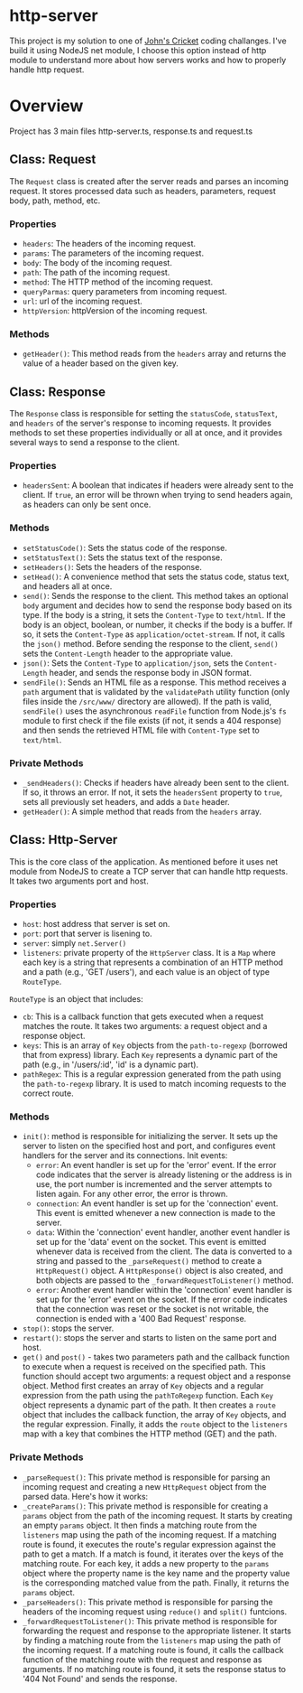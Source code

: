 # http-server

This project is my solution to one of [John's Cricket](https://www.linkedin.com/in/johncrickett/?originalSubdomain=uk) coding challanges. 
I've build it using NodeJS net module, I choose this option instead of http module to understand more about how servers works and how to properly handle http request. 

# Overview 
Project has 3 main files http-server.ts, response.ts and request.ts

## Class: Request

The `Request` class is created after the server reads and parses an incoming request. It stores processed data such as headers, parameters, request body, path, method, etc.

### Properties

- `headers`: The headers of the incoming request.
- `params`: The parameters of the incoming request.
- `body`: The body of the incoming request.
- `path`: The path of the incoming request.
- `method`: The HTTP method of the incoming request.
- `queryParmas`: query parameters from incoming request.
- `url`: url of the incoming request.
- `httpVersion`: httpVersion of the incoming request.

### Methods

- `getHeader()`: This method reads from the `headers` array and returns the value of a header based on the given key.

## Class: Response

The `Response` class is responsible for setting the `statusCode`, `statusText`, and `headers` of the server's response to incoming requests. It provides methods to set these properties individually or all at once, and it provides several ways to send a response to the client.

### Properties

- `headersSent`: A boolean that indicates if headers were already sent to the client. If `true`, an error will be thrown when trying to send headers again, as headers can only be sent once.

### Methods

- `setStatusCode()`: Sets the status code of the response.
- `setStatusText()`: Sets the status text of the response.
- `setHeaders()`: Sets the headers of the response.
- `setHead()`: A convenience method that sets the status code, status text, and headers all at once.
- `send()`: Sends the response to the client. This method takes an optional `body` argument and decides how to send the response body based on its type. If the body is a string, it sets the `Content-Type` to `text/html`. If the body is an object, boolean, or number, it checks if the body is a buffer. If so, it sets the `Content-Type` as `application/octet-stream`. If not, it calls the `json()` method. Before sending the response to the client, `send()` sets the `Content-Length` header to the appropriate value.
- `json()`: Sets the `Content-Type` to `application/json`, sets the `Content-Length` header, and sends the response body in JSON format.
- `sendFile()`: Sends an HTML file as a response. This method receives a `path` argument that is validated by the `validatePath` utility function (only files inside the `/src/www/` directory are allowed). If the path is valid, `sendFile()` uses the asynchronous `readFile` function from Node.js's `fs` module to first check if the file exists (if not, it sends a 404 response) and then sends the retrieved HTML file with `Content-Type` set to `text/html`.

### Private Methods

- `_sendHeaders()`: Checks if headers have already been sent to the client. If so, it throws an error. If not, it sets the `headersSent` property to `true`, sets all previously set headers, and adds a `Date` header.
- `getHeader()`: A simple method that reads from the `headers` array.

## Class: Http-Server

This is the core class of the application. As mentioned before it uses net module from NodeJS to create a TCP server that can handle http requests. It takes two 
arguments port and host.

### Properties

- `host`: host address that server is set on.
- `port`: port that server is lisening to.
- `server`: simply `net.Server()`
- `listeners`: private property of the `HttpServer` class. It is a `Map` where each key is a string that represents a combination of an HTTP method and a path (e.g., 'GET /users'), and each value is an object of type `RouteType`.

`RouteType` is an object that includes:

- `cb`: This is a callback function that gets executed when a request matches the route. It takes two arguments: a request object and a response object.
- `keys`: This is an array of `Key` objects from the `path-to-regexp` (borrowed that from express) library. Each `Key` represents a dynamic part of the path (e.g., in '/users/:id', 'id' is a dynamic part).
- `pathRegex`: This is a regular expression generated from the path using the `path-to-regexp` library. It is used to match incoming requests to the correct route.

### Methods

- `init()`: method is responsible for initializing the server. It sets up the server to listen on the specified host and port, and configures event handlers for the server and its connections. Init events:
    * `error`: An event handler is set up for the 'error' event. If the error code indicates that the server is already listening or the address is in use, the port number is     incremented and the server attempts to listen again. For any other error, the error is thrown.
    * `connection`: An event handler is set up for the 'connection' event. This event is emitted whenever a new connection is made to the server.
    * `data`: Within the 'connection' event handler, another event handler is set up for the 'data' event on the socket. This event is emitted whenever data is received from the client. The data is converted to a string and passed to the `_parseRequest()` method to create a `HttpRequest()` object. A `HttpResponse()` object is also created, and both objects are passed to the `_forwardRequestToListener()` method.
    * `error`: Another event handler within the 'connection' event handler is set up for the 'error' event on the socket. If the error code indicates that the connection was reset or the socket is not writable, the connection is ended with a '400 Bad Request' response.
- `stop()`: stops the server.
- `restart()`: stops the server and starts to listen on the same port and host.
- `get()` and `post()` - takes two parameters path and the callback function to execute when a request is received on the specified path. This function should accept two arguments: a request object and a response object. Method first creates an array of `Key` objects and a regular expression from the path using the `pathToRegexp` function. Each `Key` object represents a dynamic part of the path. It then creates a `route` object that includes the callback function, the array of `Key` objects, and the regular expression. Finally, it adds the `route` object to the `listeners` map with a key that combines the HTTP method (GET) and the path.

### Private Methods

- `_parseRequest()`: This private method is responsible for parsing an incoming request and creating a new `HttpRequest` object from the parsed data. Here's how it works:
- `_createParams()`: This private method is responsible for creating a `params` object from the path of the incoming request. It starts by creating an empty `params` object. It then finds a matching route from the `listeners` map using the path of the incoming request. If a matching route is found, it executes the route's regular expression against the path to get a match. If a match is found, it iterates over the keys of the matching route. For each key, it adds a new property to the `params` object where the property name is the key name and the property value is the corresponding matched value from the path. Finally, it returns the `params` object.
- `_parseHeaders()`: This private method is responsible for parsing the headers of the incoming request using `reduce()` and `split()` funtcions.
- `_forwardRequestToListener()`: This private method is responsible for forwarding the request and response to the appropriate listener. It starts by finding a matching route from the `listeners` map using the path of the incoming request. If a matching route is found, it calls the callback function of the matching route with the request and response as arguments. If no matching route is found, it sets the response status to '404 Not Found' and sends the response.





